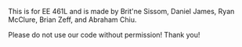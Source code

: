 This is for EE 461L and is made by Brit'ne Sissom, 
Daniel James, Ryan McClure, Brian Zeff, and Abraham Chiu. 

Please do not use our code without permission! Thank you!
